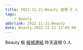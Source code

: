 ```yaml
---
title: 2022-11-21-Beauty 違規 0 人
tags:
    - Beauty
abbrlink: 2022-11-21-Beauty
date: Beauty-2022-11-21 12:00:00
---
```

Beauty 板 [板規連結](https://www.ptt.cc/bbs/Beauty/M.1630069980.A.84B.html)
昨天違規 0 人
